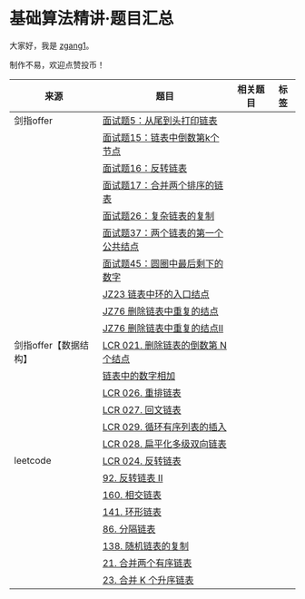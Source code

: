 # 基础算法精讲·题目汇总

大家好，我是 [zgang1](http://101.43.135.248/)。

制作不易，欢迎点赞投币！

|来源|题目|相关题目|标签|
|---|---|---|---|
|剑指offer|[面试题5：从尾到头打印链表](https://www.nowcoder.com/practice/d0267f7f55b3412ba93bd35cfa8e8035?tpId=265&rp=1&ru=%2Fexam%2Foj%2Fta&qru=%2Fexam%2Foj%2Fta&sourceUrl=%2Fexam%2Foj%2Fta%3FtpId%3D13&difficulty=&judgeStatus=&tags=&title=%E6%89%93%E5%8D%B0&gioEnter=menu)|||
||[面试题15：链表中倒数第k个节点](https://leetcode.cn/problems/kth-node-from-end-of-list-lcci/description/)||
||[面试题16：反转链表](https://leetcode.cn/problems/UHnkqh/description/)|
||[面试题17：合并两个排序的链表](https://leetcode.cn/problems/merge-two-sorted-lists/description/)|
||[面试题26：复杂链表的复制](https://leetcode.cn/problems/copy-list-with-random-pointer/description/)|
||[面试题37：两个链表的第一个公共结点](https://leetcode.cn/problems/3u1WK4/description/)|
||[面试题45：圆圈中最后剩下的数字](https://www.nowcoder.com/practice/f78a359491e64a50bce2d89cff857eb6?tpId=265&rp=1&ru=%2Fexam%2Foj%2Fta&qru=%2Fexam%2Foj%2Fta&sourceUrl=%2Fexam%2Foj%2Fta%3FtpId%3D13&difficulty=&judgeStatus=&tags=&title=%E5%9C%86%E5%9C%88&gioEnter=menu)|
||[JZ23 链表中环的入口结点](https://leetcode.cn/problems/c32eOV/description/)|
||[JZ76 删除链表中重复的结点](https://leetcode.cn/problems/remove-duplicates-from-sorted-list/description/)|
||[JZ76 删除链表中重复的结点II](https://leetcode.cn/problems/remove-duplicates-from-sorted-list-ii/description/)|
|剑指offer【数据结构】|[LCR 021. 删除链表的倒数第 N 个结点](https://leetcode.cn/problems/SLwz0R/description/)|||
||[链表中的数字相加](https://leetcode.cn/problems/sum-lists-lcci/description/)|||
||[LCR 026. 重排链表](https://leetcode.cn/problems/LGjMqU/description/)|
||[LCR 027. 回文链表](https://leetcode.cn/problems/aMhZSa/description/)|
||[LCR 029. 循环有序列表的插入](https://leetcode.cn/problems/4ueAj6/description/)|
||[LCR 028. 扁平化多级双向链表](https://leetcode.cn/problems/Qv1Da2/description/)|
|leetcode|[LCR 024. 反转链表](https://leetcode.cn/problems/UHnkqh/description/)|
||[92. 反转链表 II](https://leetcode.cn/problems/reverse-linked-list-ii/description/)|
||[160. 相交链表](https://leetcode.cn/problems/intersection-of-two-linked-lists/description/)|
||[141. 环形链表](https://leetcode.cn/problems/linked-list-cycle/description/)|
||[86. 分隔链表](https://leetcode.cn/problems/partition-list/description/)|
||[138. 随机链表的复制](https://leetcode.cn/problems/copy-list-with-random-pointer/description/)|
||[21. 合并两个有序链表](https://leetcode.cn/problems/merge-two-sorted-lists/description/)|
||[23. 合并 K 个升序链表](https://leetcode.cn/problems/merge-k-sorted-lists/description/)|